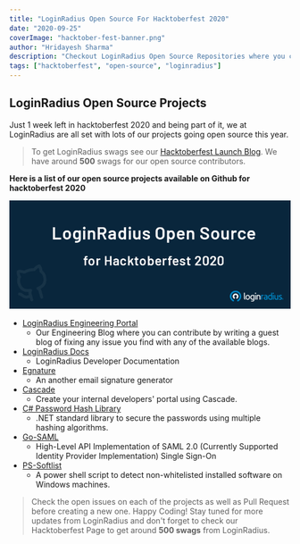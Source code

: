 ```yaml
---
title: "LoginRadius Open Source For Hacktoberfest 2020"
date: "2020-09-25"
coverImage: "hacktober-fest-banner.png"
author: "Hridayesh Sharma"
description: "Checkout LoginRadius Open Source Repositories where you can contribute for hackotberfest 2020"
tags: ["hacktoberfest", "open-source", "loginradius"]
---
```


## LoginRadius Open Source Projects

Just 1 week left in hacktoberfest 2020 and being part of it, we at LoginRadius are all set with lots of our projects going open source this year.

> To get LoginRadius swags see our [Hacktoberfest Launch Blog](/loginradius-supports-hacktoberfest-2020/). We have around **500** swags for our open source contributors.

**Here is a list of our open source projects available on Github for hacktoberfest 2020**

![loginradius-hacktoberfest](lr-open-source.png)

- [LoginRadius Engineering Portal](https://github.com/LoginRadius/engineering-portal)
  - Our Engineering Blog where you can contribute by writing a guest blog of fixing any issue you find with any of the available blogs.
- [LoginRadius Docs](https://github.com/LoginRadius/docs)
  - LoginRadius Developer Documentation
- [Egnature](https://github.com/LoginRadius/egnature)
  - An another email signature generator
- [Cascade](https://github.com/LoginRadius/cascade)
  - Create your internal developers' portal using Cascade.
- [C# Password Hash Library](https://github.com/LoginRadius/csharp-password-hash)
  - .NET standard library to secure the passwords using multiple hashing algorithms.
- [Go-SAML](https://github.com/LoginRadius/go-saml)
  - High-Level API Implementation of SAML 2.0 (Currently Supported Identity Provider Implementation) Single Sign-On
- [PS-Softlist](https://github.com/LoginRadius/ps-softlist)
  - A power shell script to detect non-whitelisted installed software on Windows machines.

> Check the open issues on each of the projects as well as Pull Request before creating a new one. Happy Coding!
> Stay tuned for more updates from LoginRadius and don't forget to check our Hacktoberfest Page to get around **500 swags** from LoginRadius.
